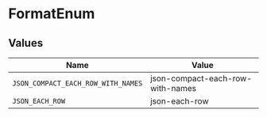 # FormatEnum


## Values

| Name                               | Value                              |
| ---------------------------------- | ---------------------------------- |
| `JSON_COMPACT_EACH_ROW_WITH_NAMES` | json-compact-each-row-with-names   |
| `JSON_EACH_ROW`                    | json-each-row                      |